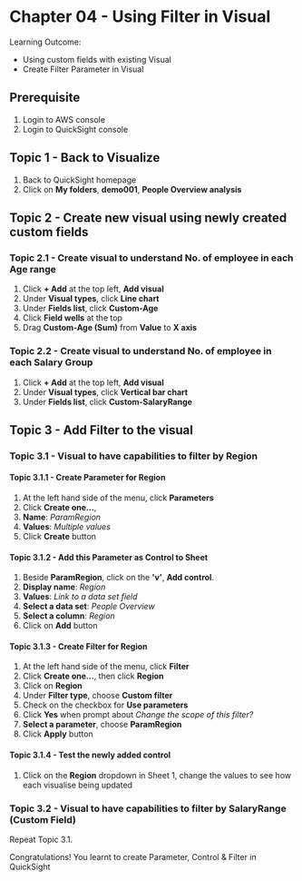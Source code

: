 # Chapter 04 - Using Filter in Visual
Learning Outcome:
- Using custom fields with existing Visual
- Create Filter Parameter in Visual

## Prerequisite
1. Login to AWS console
2. Login to QuickSight console

## Topic 1 - Back to Visualize
1. Back to QuickSight homepage
1. Click on **My folders**, **demo001**, **People Overview analysis**

## Topic 2 - Create new visual using newly created custom fields
### Topic 2.1 - Create visual to understand No. of employee in each Age range
1. Click **+ Add** at the top left, **Add visual**
1. Under **Visual types**, click **Line chart**
1. Under **Fields list**, click **Custom-Age**
1. Click **Field wells** at the top
1. Drag **Custom-Age (Sum)** from **Value** to **X axis**

### Topic 2.2 - Create visual to understand No. of employee in each Salary Group
1. Click **+ Add** at the top left, **Add visual**
1. Under **Visual types**, click **Vertical bar chart**
1. Under **Fields list**, click **Custom-SalaryRange**

## Topic 3 - Add Filter to the visual
### Topic 3.1 - Visual to have capabilities to filter by Region
#### Topic 3.1.1 - Create Parameter for Region
1. At the left hand side of the menu, click **Parameters**
1. Click **Create one...**,
1. **Name**: *ParamRegion*
1. **Values**: *Multiple values*
1. Click **Create** button

#### Topic 3.1.2 - Add this Parameter as Control to Sheet
1. Beside **ParamRegion**, click on the **'v'**, **Add control**.
1. **Display name**: *Region*
1. **Values**: *Link to a data set field*
1. **Select a data set**: *People Overview*
1. **Select a column**: *Region*
1. Click on **Add** button

#### Topic 3.1.3 - Create Filter for Region
1. At the left hand side of the menu, click **Filter**
1. Click **Create one...**, then click **Region**
1. Click on **Region**
1. Under **Filter type**, choose **Custom filter**
1. Check on the checkbox for **Use parameters**
1. Click **Yes** when prompt about *Change the scope of this filter?*
1. **Select a parameter**, choose **ParamRegion**
1. Click **Apply** button

#### Topic 3.1.4 - Test the newly added control
1. Click on the **Region** dropdown in Sheet 1, change the values to see how each visualise being updated

### Topic 3.2 - Visual to have capabilities to filter by SalaryRange (Custom Field)
Repeat Topic 3.1.

Congratulations! You learnt to create Parameter, Control & Filter in QuickSight
